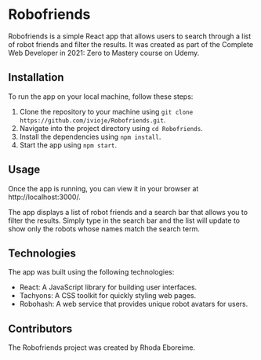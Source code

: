 # Robofriends
Robofriends is a simple React app that allows users to search through a list of robot friends and filter the results. It was created as part of the Complete Web Developer in 2021: Zero to Mastery course on Udemy.

## Installation
To run the app on your local machine, follow these steps:

1. Clone the repository to your machine using `git clone https://github.com/ivioje/Robofriends.git`.
2. Navigate into the project directory using `cd Robofriends`.
3. Install the dependencies using `npm install`.
4. Start the app using `npm start`.

## Usage
Once the app is running, you can view it in your browser at http://localhost:3000/.

The app displays a list of robot friends and a search bar that allows you to filter the results. Simply type in the search bar and the list will update to show only the robots whose names match the search term.

## Technologies
The app was built using the following technologies:

* React: A JavaScript library for building user interfaces.
* Tachyons: A CSS toolkit for quickly styling web pages.
* Robohash: A web service that provides unique robot avatars for users.

## Contributors
The Robofriends project was created by Rhoda Eboreime.
